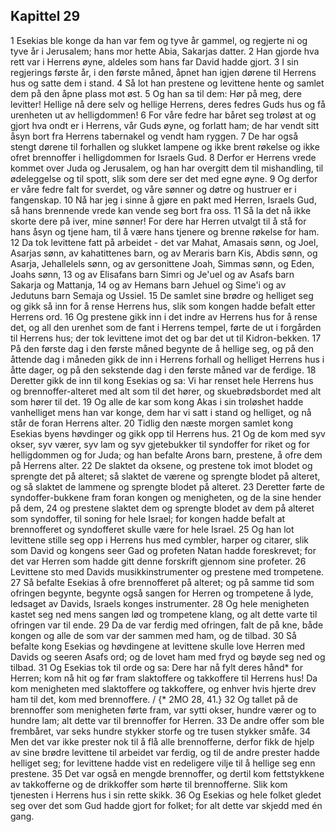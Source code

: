 ## Kapittel 29

1 Esekias ble konge da han var fem og tyve år gammel, og regjerte ni og tyve år i Jerusalem; hans mor hette Abia, Sakarjas datter.
2 Han gjorde hva rett var i Herrens øyne, aldeles som hans far David hadde gjort.
3 I sin regjerings første år, i den første måned, åpnet han igjen dørene til Herrens hus og satte dem i stand.
4 Så lot han prestene og levittene hente og samlet dem på den åpne plass mot øst.
5 Og han sa til dem: Hør på meg, dere levitter! Hellige nå dere selv og hellige Herrens, deres fedres Guds hus og få urenheten ut av helligdommen!
6 For våre fedre har båret seg troløst at og gjort hva ondt er i Herrens, vår Guds øyne, og forlatt ham; de har vendt sitt åsyn bort fra Herrens tabernakel og vendt ham ryggen.
7 De har også stengt dørene til forhallen og slukket lampene og ikke brent røkelse og ikke ofret brennoffer i helligdommen for Israels Gud.
8 Derfor er Herrens vrede kommet over Juda og Jerusalem, og han har overgitt dem til mishandling, til ødeleggelse og til spott, slik som dere ser det med egne øyne.
9 Og derfor er våre fedre falt for sverdet, og våre sønner og døtre og hustruer er i fangenskap.
10 Nå har jeg i sinne å gjøre en pakt med Herren, Israels Gud, så hans brennende vrede kan vende seg bort fra oss.
11 Så la det nå ikke skorte dere på iver, mine sønner! For dere har Herren utvalgt til å stå for hans åsyn og tjene ham, til å være hans tjenere og brenne røkelse for ham.
12 Da tok levittene fatt på arbeidet - det var Mahat, Amasais sønn, og Joel, Asarjas sønn, av kahatittenes barn, og av Meraris barn Kis, Abdis sønn, og Asarja, Jehallelels sønn, og av gersonittene Joah, Simmas sønn, og Eden, Joahs sønn,
13 og av Elisafans barn Simri og Je'uel og av Asafs barn Sakarja og Mattanja,
14 og av Hemans barn Jehuel og Sime'i og av Jedutuns barn Semaja og Ussiel.
15 De samlet sine brødre og helliget seg og gikk så inn for å rense Herrens hus, slik som kongen hadde befalt etter Herrens ord.
16 Og prestene gikk inn i det indre av Herrens hus for å rense det, og all den urenhet som de fant i Herrens tempel, førte de ut i forgården til Herrens hus; der tok levittene imot det og bar det ut til Kidron-bekken.
17 På den første dag i den første måned begynte de å hellige seg, og på den åttende dag i måneden gikk de inn i Herrens forhall og helliget Herrens hus i åtte dager, og på den sekstende dag i den første måned var de ferdige.
18 Deretter gikk de inn til kong Esekias og sa: Vi har renset hele Herrens hus og brennoffer-alteret med alt som til det hører, og skuebrødsbordet med alt som hører til det.
19 Og alle de kar som kong Akas i sin troløshet hadde vanhelliget mens han var konge, dem har vi satt i stand og helliget, og nå står de foran Herrens alter.
20 Tidlig den næste morgen samlet kong Esekias byens høvdinger og gikk opp til Herrens hus.
21 Og de kom med syv okser, syv værer, syv lam og syv gjetebukker til syndoffer for riket og for helligdommen og for Juda; og han befalte Arons barn, prestene, å ofre dem på Herrens alter.
22 De slaktet da oksene, og prestene tok imot blodet og sprengte det på alteret; så slaktet de værene og sprengte blodet på alteret, og så slaktet de lammene og sprengte blodet på alteret.
23 Deretter førte de syndoffer-bukkene fram foran kongen og menigheten, og de la sine hender på dem,
24 og prestene slaktet dem og sprengte blodet av dem på alteret som syndoffer, til soning for hele Israel; for kongen hadde befalt at brennofferet og syndofferet skulle være for hele Israel.
25 Og han lot levittene stille seg opp i Herrens hus med cymbler, harper og citarer, slik som David og kongens seer Gad og profeten Natan hadde foreskrevet; for det var Herren som hadde gitt denne forskrift gjennom sine profeter.
26 Levittene sto med Davids musikkinstrumenter og prestene med trompetene.
27 Så befalte Esekias å ofre brennofferet på alteret; og på samme tid som ofringen begynte, begynte også sangen for Herren og trompetene å lyde, ledsaget av Davids, Israels konges instrumenter.
28 Og hele menigheten kastet seg ned mens sangen lød og trompetene klang, og alt dette varte til ofringen var til ende.
29 Da de var ferdig med ofringen, falt de på kne, både kongen og alle de som var der sammen med ham, og de tilbad.
30 Så befalte kong Esekias og høvdingene at levittene skulle love Herren med Davids og seeren Asafs ord; og de lovet ham med fryd og bøyde seg ned og tilbad.
31 Og Esekias tok til orde og sa: Dere har nå fylt deres hånd* for Herren; kom nå hit og før fram slaktoffere og takkoffere til Herrens hus! Da kom menigheten med slaktoffere og takkoffere, og enhver hvis hjerte drev ham til det, kom med brennoffere. / {* 2MO 28, 41.}
32 Og tallet på de brennoffer som menigheten førte fram, var sytti okser, hundre værer og to hundre lam; alt dette var til brennoffer for Herren.
33 De andre offer som ble frembåret, var seks hundre stykker storfe og tre tusen stykker småfe.
34 Men det var ikke prester nok til å flå alle brennofferne, derfor fikk de hjelp av sine brødre levittene til arbeidet var ferdig, og til de andre prester hadde helliget seg; for levittene hadde vist en redeligere vilje til å hellige seg enn prestene.
35 Det var også en mengde brennoffer, og dertil kom fettstykkene av takkofferne og de drikkoffer som hørte til brennofferne. Slik kom tjenesten i Herrens hus i sin rette skikk.
36 Og Esekias og hele folket gledet seg over det som Gud hadde gjort for folket; for alt dette var skjedd med én gang.
